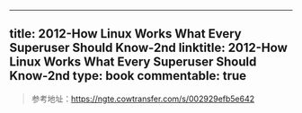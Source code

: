
---
title: 2012-How Linux Works What Every Superuser Should Know-2nd
linktitle: 2012-How Linux Works What Every Superuser Should Know-2nd
type: book
commentable: true
---

> 参考地址：https://ngte.cowtransfer.com/s/002929efb5e642

    